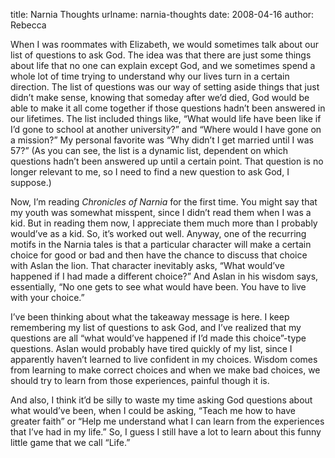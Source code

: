 title: Narnia Thoughts
urlname: narnia-thoughts
date: 2008-04-16
author: Rebecca

When I was roommates with Elizabeth, we would sometimes talk about our list of
questions to ask God. The idea was that there are just some things about life
that no one can explain except God, and we sometimes spend a whole lot of time
trying to understand why our lives turn in a certain direction. The list of
questions was our way of setting aside things that just didn&#x02bc;t make
sense, knowing that someday after we&#x02bc;d died, God would be able to make it
all come together if those questions hadn&#x02bc;t been answered in our
lifetimes. The list included things like, &ldquo;What would life have been like
if I&#x02bc;d gone to school at another university?&rdquo; and &ldquo;Where
would I have gone on a mission?&rdquo; My personal favorite was &ldquo;Why
didn&#x02bc;t I get married until I was 57?&rdquo; (As you can see, the list is
a dynamic list, dependent on which questions hadn&#x02bc;t been answered up
until a certain point. That question is no longer relevant to me, so I need to
find a new question to ask God, I suppose.)

Now, I&#x02bc;m reading *Chronicles of Narnia* for the first time. You might say
that my youth was somewhat misspent, since I didn&#x02bc;t read them when I was
a kid. But in reading them now, I appreciate them much more than I probably
would&#x02bc;ve as a kid. So, it&#x02bc;s worked out well. Anyway, one of the
recurring motifs in the Narnia tales is that a particular character will make a
certain choice for good or bad and then have the chance to discuss that choice
with Aslan the lion. That character inevitably asks, &ldquo;What would&#x02bc;ve
happened if I had made a different choice?&rdquo; And Aslan in his wisdom says,
essentially, &ldquo;No one gets to see what would have been. You have to live
with your choice.&rdquo;

I&#x02bc;ve been thinking about what the takeaway message is here. I keep
remembering my list of questions to ask God, and I&#x02bc;ve realized that my
questions are all &ldquo;what would&#x02bc;ve happened if I&#x02bc;d made this
choice&rdquo;-type questions. Aslan would probably have tired quickly of my
list, since I apparently haven&#x02bc;t learned to live confident in my choices.
Wisdom comes from learning to make correct choices and when we make bad choices,
we should try to learn from those experiences, painful though it is.

And also, I think it&#x02bc;d be silly to waste my time asking God questions
about what would&#x02bc;ve been, when I could be asking, &ldquo;Teach me how to
have greater faith&rdquo; or &ldquo;Help me understand what I can learn from the
experiences that I&#x02bc;ve had in my life.&rdquo; So, I guess I still have a
lot to learn about this funny little game that we call &ldquo;Life.&rdquo;

